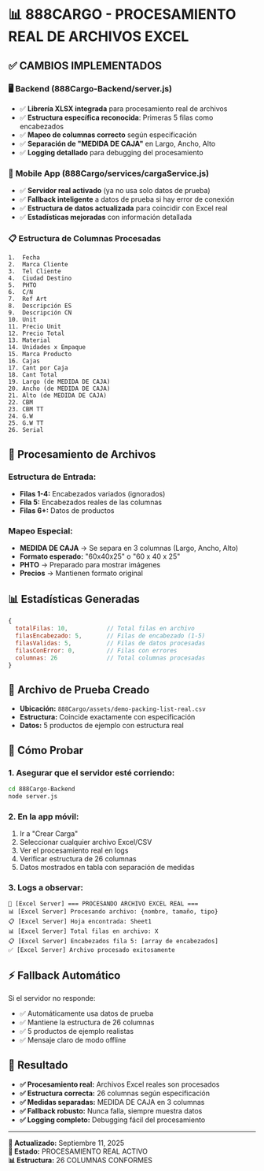 # 📊 888CARGO - PROCESAMIENTO REAL DE ARCHIVOS EXCEL

## ✅ CAMBIOS IMPLEMENTADOS

### 🖥️ **Backend (888Cargo-Backend/server.js)**
- ✅ **Librería XLSX integrada** para procesamiento real de archivos
- ✅ **Estructura específica reconocida**: Primeras 5 filas como encabezados
- ✅ **Mapeo de columnas correcto** según especificación
- ✅ **Separación de "MEDIDA DE CAJA"** en Largo, Ancho, Alto
- ✅ **Logging detallado** para debugging del procesamiento

### 📱 **Mobile App (888Cargo/services/cargaService.js)**
- ✅ **Servidor real activado** (ya no usa solo datos de prueba)
- ✅ **Fallback inteligente** a datos de prueba si hay error de conexión
- ✅ **Estructura de datos actualizada** para coincidir con Excel real
- ✅ **Estadísticas mejoradas** con información detallada

### 📋 **Estructura de Columnas Procesadas**
```
1.  Fecha
2.  Marca Cliente  
3.  Tel Cliente
4.  Ciudad Destino
5.  PHTO
6.  C/N
7.  Ref Art
8.  Descripción ES
9.  Descripción CN
10. Unit
11. Precio Unit
12. Precio Total
13. Material
14. Unidades x Empaque
15. Marca Producto
16. Cajas
17. Cant por Caja
18. Cant Total
19. Largo (de MEDIDA DE CAJA)
20. Ancho (de MEDIDA DE CAJA)
21. Alto (de MEDIDA DE CAJA)
22. CBM
23. CBM TT
24. G.W
25. G.W TT
26. Serial
```

## 🔧 **Procesamiento de Archivos**

### **Estructura de Entrada:**
- **Filas 1-4:** Encabezados variados (ignorados)
- **Fila 5:** Encabezados reales de las columnas
- **Filas 6+:** Datos de productos

### **Mapeo Especial:**
- **MEDIDA DE CAJA** → Se separa en 3 columnas (Largo, Ancho, Alto)
- **Formato esperado:** "60x40x25" o "60 x 40 x 25"
- **PHTO** → Preparado para mostrar imágenes
- **Precios** → Mantienen formato original

## 📊 **Estadísticas Generadas**
```javascript
{
  totalFilas: 10,           // Total filas en archivo
  filasEncabezado: 5,       // Filas de encabezado (1-5)
  filasValidas: 5,          // Filas de datos procesadas
  filasConError: 0,         // Filas con errores
  columnas: 26              // Total columnas procesadas
}
```

## 🧪 **Archivo de Prueba Creado**
- **Ubicación:** `888Cargo/assets/demo-packing-list-real.csv`
- **Estructura:** Coincide exactamente con especificación
- **Datos:** 5 productos de ejemplo con estructura real

## 🚀 **Cómo Probar**

### **1. Asegurar que el servidor esté corriendo:**
```bash
cd 888Cargo-Backend
node server.js
```

### **2. En la app móvil:**
1. Ir a "Crear Carga"
2. Seleccionar cualquier archivo Excel/CSV
3. Ver el procesamiento real en logs
4. Verificar estructura de 26 columnas
5. Datos mostrados en tabla con separación de medidas

### **3. Logs a observar:**
```
📄 [Excel Server] === PROCESANDO ARCHIVO EXCEL REAL ===
📊 [Excel Server] Procesando archivo: {nombre, tamaño, tipo}
📋 [Excel Server] Hoja encontrada: Sheet1
📊 [Excel Server] Total filas en archivo: X
📋 [Excel Server] Encabezados fila 5: [array de encabezados]
✅ [Excel Server] Archivo procesado exitosamente
```

## ⚡ **Fallback Automático**
Si el servidor no responde:
- ✅ Automáticamente usa datos de prueba
- ✅ Mantiene la estructura de 26 columnas
- ✅ 5 productos de ejemplo realistas
- ✅ Mensaje claro de modo offline

## 🎯 **Resultado**
- **✅ Procesamiento real:** Archivos Excel reales son procesados
- **✅ Estructura correcta:** 26 columnas según especificación  
- **✅ Medidas separadas:** MEDIDA DE CAJA en 3 columnas
- **✅ Fallback robusto:** Nunca falla, siempre muestra datos
- **✅ Logging completo:** Debugging fácil del procesamiento

---

**📅 Actualizado:** Septiembre 11, 2025  
**🎯 Estado:** PROCESAMIENTO REAL ACTIVO  
**📊 Estructura:** 26 COLUMNAS CONFORMES